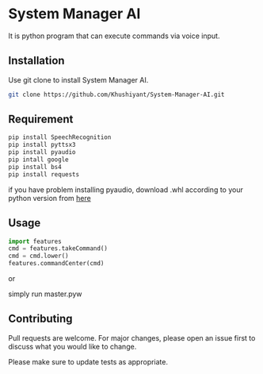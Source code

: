 # System Manager AI

It is python program that can execute commands via voice input.

## Installation

Use git clone to install System Manager AI.

```bash
git clone https://github.com/Khushiyant/System-Manager-AI.git
```
## Requirement
```bash
pip install SpeechRecognition
pip install pyttsx3
pip install pyaudio
pip intall google
pip install bs4
pip install requests
```

if you have problem installing pyaudio, download .whl according to your python version from [here](https://www.lfd.uci.edu/~gohlke/pythonlibs/#pyaudio)

## Usage

```python
import features
cmd = features.takeCommand()
cmd = cmd.lower()
features.commandCenter(cmd)
```
or 

simply run master.pyw

## Contributing
Pull requests are welcome. For major changes, please open an issue first to discuss what you would like to change.

Please make sure to update tests as appropriate.
